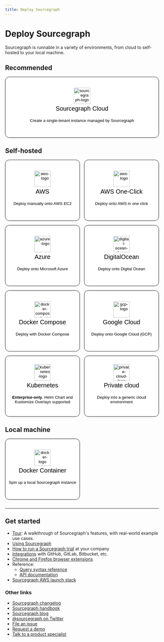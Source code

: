 ```yaml
---
title: Deploy Sourcegraph
---
```


<style>
  .grid {
    display: grid;
    grid-template-columns: repeat(auto-fit, minmax(200px, 1fr));
    gap: 1em;
  }
  .app-btn {
    cursor: pointer;
    text-decoration: none;
    height: 15em;
    width: 100%;
    border-radius: 1em;
    border: 1px solid;
    background-color: white;
    text-align: center;
    font-weight: 100;
  }
  .app-btn:hover {
    box-shadow: 0 0 10px #00cbec;
  }
  .app-btn > img {
    height: 4em;
  }
  .app-btn > h3 {
    font-size: 1.5em;
    font-weight: lighter;
    margin-top: .2em;
    margin-bottom: 1em;
  }
</style>

# Deploy Sourcegraph

Sourcegraph is runnable in a variety of environments, from cloud to self-hosted to your local machine.

## Recommended

<form class="grid">
  <button class="app-btn btn" formaction="cloud">
			<img alt="sourcegraph-logo" src="https://handbook.sourcegraph.com/departments/engineering/design/brand_guidelines/logo/versions/Sourcegraph_Logomark_Color.svg"/>
			<h3>Sourcegraph Cloud</h3>
		  <p>Create a single-tenant instance managed by Sourcegraph</p>
  </button>
</form>

## Self-hosted

<form class="grid">
  <!-- AWS -->
  <button class="app-btn btn" formaction="/admin/deploy/docker-compose/aws">
    <img alt="aws-logo" src="https://user-images.githubusercontent.com/1646931/187976316-727d2b75-ff90-43ee-acfb-b63dc4b615f2.png"/>
    <h3>AWS</h3>
    <p>Deploy manually onto AWS EC2</p>
  </button>
  <!-- AWS One Click-->
  <button class="app-btn btn" formaction="/admin/deploy/aws-oneclick">
    <img alt="aws-logo" src="https://user-images.githubusercontent.com/1646931/187976316-727d2b75-ff90-43ee-acfb-b63dc4b615f2.png"/>
    <h3>AWS One-Click</h3>
    <p>Deploy onto AWS in one click</p>
  </button>
  <!-- Azure -->
  <button class="app-btn btn" formaction="/admin/deploy/kubernetes/azure">
    <img alt="azure-logo" src="https://user-images.githubusercontent.com/1646931/187978161-771cfb91-6cb3-4f00-befd-657502b95ed4.png"/>
    <h3>Azure</h3>
    <p>Deploy onto Microsoft Azure</p>
  </button>
  <!-- digital ocean -->
  <button class="app-btn btn" formaction="/admin/deploy/docker-compose/digitalocean">
    <img alt="digital-ocean-logo" src="https://res.cloudinary.com/crunchbase-production/image/upload/c_lpad,h_170,w_170,f_auto,b_white,q_auto:eco,dpr_1/v1478792253/gnlwek2zwhq369yryrzv.jpg"/>
    <h3>DigitalOcean</h3>
    <p>Deploy onto Digital Ocean</p>
  </button>
  <!-- Docker Compose -->
  <button class="app-btn btn" formaction="/admin/install/docker-compose">
    <img alt="docker-compose-logo" src="https://user-images.githubusercontent.com/1646931/187978472-1219f3a0-8c89-433c-8a72-223228952814.png"/>
    <h3>Docker Compose</h3>
    <p>Deploy with Docker Compose</p>
  </button>
  <!-- GCP -->
  <button class="app-btn btn" formaction="/admin/deploy/docker-compose/google_cloud">
    <img alt="gcp-logo" src="https://user-images.githubusercontent.com/1646931/187977350-3618e506-6fab-47c5-9a7c-286484cbd5a8.png"/>
    <h3>Google Cloud</h3>
    <p>Deploy onto Google Cloud (GCP)</p>
  </button>
  <!-- Kubernetes -->
  <button class="app-btn btn" formaction="/admin/deploy/kubernetes">
    <img alt="kubernetes-logo" src="https://user-images.githubusercontent.com/1646931/187978853-ee9efe0b-a18c-45a1-8375-c6c29647342a.png"/>
    <h3>Kubernetes</h3>
    <p><strong>Enterprise-only</strong>. Helm Chart and Kustomize Overlays supported</p>
  </button>
  <!-- Others -->
  <button class="app-btn btn" formaction="/admin/deploy">
    <img alt="private-cloud-logo" src="https://user-images.githubusercontent.com/1646931/187978634-6c4b2d06-2808-497d-8069-7adbee5bc703.png"/>
    <h3>Private cloud</h3>
    <p>Deploy into a generic cloud environment</p>
  </button>
</form>

## Local machine

<form class="grid">
  <button class="app-btn btn" formaction="/admin/deploy/docker-single-container">
    <img alt="docker-logo" src="https://user-images.githubusercontent.com/1646931/187978472-1219f3a0-8c89-433c-8a72-223228952814.png"/>
    <h3>Docker Container</h3>
    <p>Spin up a local Sourcegraph instance</p>
  </button>
  <div></div><div></div>
</form>

---

## Get started

- [Tour](getting-started/tour.md): A walkthrough of Sourcegraph's features, with real-world example use cases.
- [Using Sourcegraph](getting-started/index.md)
- [How to run a Sourcegraph trial](adopt/trial/index.md) at your company
- [Integrations](integration/index.md) with GitHub, GitLab, Bitbucket, etc.
- [Chrome and Firefox browser extensions](integration/browser_extension.md)
- Reference:
  - [Query syntax reference](code_search/reference/queries.md)
  - [API documentation](api/index.md)
- [Sourcegraph AWS launch stack](admin/deploy/aws-oneclick.md)

### Other links

- [Sourcegraph changelog](./CHANGELOG.md)
- [Sourcegraph handbook](https://handbook.sourcegraph.com/)
- [Sourcegraph blog](https://about.sourcegraph.com/blog/)
- [@sourcegraph on Twitter](https://twitter.com/sourcegraph)
- [File an issue](https://github.com/sourcegraph/sourcegraph/issues/new?&title=Improve+Sourcegraph+quickstart+guide)
- [Request a demo](https://about.sourcegraph.com/demo)
- [Talk to a product specialist](https://about.sourcegraph.com/contact/request-info/)
